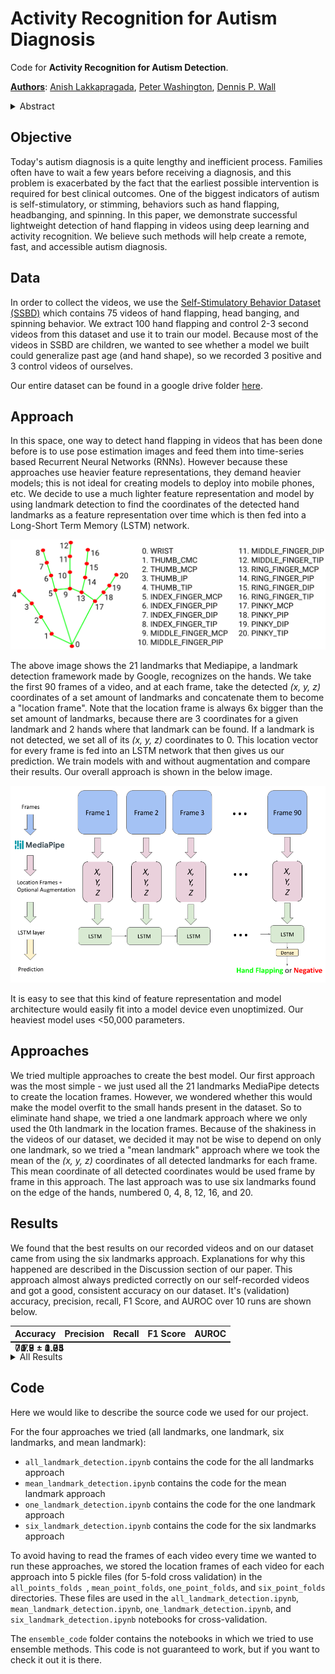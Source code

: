 # Activity Recognition for Autism Diagnosis


<p>Code for <strong>Activity Recognition for Autism Detection</strong>.</p>
<p><strong><a href="mailto:anish.lakkapragada@gmail.com,peter100@stanford.edu,dpwall@stanford.edu">Authors</a></strong>: <a href="mailto:anish.lakkapragada@gmail.com">Anish Lakkapragada</a>, <a href="mailto:peter100@stanford.edu">Peter Washington</a>, <a href="mailto:dpwall@stanford.edu">Dennis P. Wall</a></p>
<details>
   <summary>Abstract</summary>
   insert final abstract here 
</details>
<h2 id="objective">Objective</h2>
<p>Today&#39;s autism diagnosis is a quite lengthy and inefficient process. Families often have to wait a few years before receiving a diagnosis, and this problem is exacerbated by the fact that the earliest possible intervention is required for best clinical outcomes. One of the biggest indicators of autism is self-stimulatory, or stimming, behaviors such as hand flapping, headbanging, and spinning. In this paper, we demonstrate successful lightweight detection of hand flapping in videos using deep learning and activity recognition. We believe such methods will help create a remote, fast, and accessible autism diagnosis. </p>
<h2 id="data">Data</h2>
<p>In order to collect the videos, we use the <a href="https://rolandgoecke.net/research/datasets/ssbd/">Self-Stimulatory Behavior Dataset (SSBD)</a> which contains 75 videos of hand flapping, head banging, and spinning behavior. We extract 100 hand flapping and control 2-3 second videos from this dataset and use it 
   to train our model. Because most of the videos in SSBD are children, we wanted to see whether a model we built could generalize past age (and hand shape), so we recorded 3 positive and 3 control videos of ourselves. 
</p>
<p>Our entire dataset can be found in a google drive folder <a href="https://tinyurl.com/47fya6">here</a>.</p>
<h2 id="approach">Approach</h2>
<p>In this space, one way to detect hand flapping in videos that has been done before is to use pose estimation images and feed them into time-series based 
   Recurrent Neural Networks (RNNs). However because these approaches use heavier feature representations, they demand heavier models; this is not ideal for creating models to deploy into mobile phones, etc. We decide to use a much lighter feature representation and model by using landmark detection to find the
   coordinates of the detected hand landmarks as a feature representation over time which is then fed into a Long-Short Term Memory (LSTM) network. 
</p>
<p><img src = "docs/mediapipe_landmarks.png"></p>
<p>The above image shows the 21 landmarks that Mediapipe, a landmark detection framework made by Google, recognizes on the hands. We take the first 90 frames of a video, and at each frame,  take the detected <em> (x, y, z) </em> coordinates of a set amount of landmarks and concatenate them to become a &quot;location frame&quot;. Note that the location frame is always 6x bigger than the set amount of landmarks, because there are 3 coordinates for a given landmark and 2 hands where that landmark can be found. If a landmark is not detected, we set all of its <em> (x, y, z) </em> coordinates to 0. This location vector for every frame is fed into an LSTM network that then gives us our prediction. We train models with and without augmentation and compare their results. Our overall approach is shown in the below image. </p>
<p><img src = "docs/Approach.png"></p>
<p>It is easy to see that this kind of feature representation and model architecture would easily fit into a model device even unoptimized. Our heaviest model uses &lt;50,000 parameters. </p>
<h2 id="approaches">Approaches</h2>
<p>We tried multiple approaches to create the best model. Our first approach was the most simple - we just used all the 21 landmarks MediaPipe detects to create the location frames. However, we wondered whether this would make the model overfit to the small hands present in the dataset. So to eliminate hand shape, we tried a one landmark approach where we only used the 0th landmark in the location frames. Because of the shakiness in the videos of our dataset, we decided it may not be wise to depend on only one landmark, so we tried a "mean landmark" approach where we took the mean of the <em> (x, y, z) </em> coordinates of all detected landmarks for each frame. This mean coordinate of all detected coordinates would be used frame by frame in this approach. The last approach was to use six landmarks found on the edge of the hands, numbered 0, 4, 8, 12, 16, and 20. </p>
<h2 id="results">Results</h2>
<p>We found that the best results on our recorded videos and on our dataset came from using the six landmarks approach. Explanations for why this happened are described in the Discussion section of our paper. This approach almost always predicted correctly on our self-recorded videos and got a good, consistent accuracy on our dataset. It&#39;s (validation) accuracy, precision, recall, F1 Score, and AUROC over 10 runs are shown below.</p>

<table style = "table-layout:fixed">
   <thead>
      <tr>
         <th>Accuracy</th>
         <th>Precision</th>
         <th>Recall</th>
         <th>F1 Score</th>
         <th>AUROC</th>
      </tr>
   </thead>
   <tbody>
      <tr>
         <td style = "position:absolute"><div class = "hide"> 71.9 ± 1.7</div></td>
         <td style = "position:absolute"><div class = "hide"> 70.8 ± 1.85</div></td>
         <td style = "position:absolute"><div class = "hide"> 74.5 ± 4.04</div></td>
         <td style = "position:absolute"><div class = "hide"> 71.9 ± 2.25</div></td>
         <td style = "position:absolute"><div class = "hide"> 0.77 ± 0.03</div></td>
      </tr>
   </tbody>
</table>
<details>
   <summary> All Results </summary>
   <p> If you are interested, we show the results of all the approaches we tried (trained without augmentation) below. </p>
   <table>
      <thead>
         <tr>
            <th>Approach</th>
            <th>Classification Accuracy</th>
            <th>Precision</th>
            <th>Recall</th>
            <th>F1 Score</th>
            <th>AUROC</th>
            <th>Video Performance</th>
         </tr>
      </thead>
      <tbody>
         <tr>
            <td style = "position:absolute"><div class = "hide"> All Landmarks</div></td>
            <td style = "position:absolute"><div class = "hide"> 72.4 ± 0.8</div></td>
            <td style = "position:absolute"><div class = "hide"> 69.68 ± 0.99</div></td>
            <td style = "position:absolute"><div class = "hide"> 82.92 ± 0.94</div></td>
            <td style = "position:absolute"><div class = "hide"> 75.15 ± 0.57</div></td>
            <td style = "position:absolute"><div class = "hide"> 0.75 ± 0.02</div></td>
            <td style = "position:absolute"><div class = "hide"> 🤮</div></td>
         </tr>
         <tr>
            <td style = "position:absolute"><div class = "hide">   Mean Landmark  </div></td>
            <td style = "position:absolute"><div class = "hide"> 69.8 ± 4.04</div></td>
            <td style = "position:absolute"><div class = "hide"> 69.18 ± 5.05</div></td>
            <td style = "position:absolute"><div class = "hide"> 69.78 ± 6.56</div></td>
            <td style = "position:absolute"><div class = "hide"> 67.86 ± 3.52</div></td>
            <td style = "position:absolute"><div class = "hide"> 0.75 ± 0.02</div></td>
            <td style = "position:absolute"><div class = "hide"> 😐</div></td>
         </tr>
         <tr>
            <span>
            <td style = "position:absolute"><div class = "hide">   One Landmark  </div></td>
            <td style = "position:absolute"><div class = "hide"> 73.9 ± 2.77</div></td>
            <td style = "position:absolute"><div class = "hide"> 75.29 ± 1.72</div></td>
            <td style = "position:absolute"><div class = "hide"> 73.1 ± 5.09</div></td>
            <td style = "position:absolute"><div class = "hide"> 72.6 ± 2.30</div></td>
            <td style = "position:absolute"><div class = "hide"> 0.77 ± 0.02</div></td>
            <td style = "position:absolute"><div class = "hide"> 👍</div></td>
            </span>
         </tr>
         <tr>
            <td style = "position:absolute"><div class = "hide">   Six Landmark  </div></td>
            <td style = "position:absolute"><div class = "hide"> 71.9 ± 1.7</div></td>
            <td style = "position:absolute"><div class = "hide"> 70.8 ± 1.85</div></td>
            <td style = "position:absolute"><div class = "hide"> 74.5 ± 4.04</div></td>
            <td style = "position:absolute"><div class = "hide"> 71.9 ± 2.25</div></td>
            <td style = "position:absolute"><div class = "hide"> 0.77 ± 0.03</div></td>
            <td style = "position:absolute"><div class = "hide"> 🔥</div></td>
         </tr>
      </tbody>
   </table>
</details>
<h2 id="code">Code</h2>
<p> 

Here we would like to describe the source code we used for our project. 

For the four approaches we tried (all landmarks, one landmark, six landmarks, and mean landmark):
- <code>all_landmark_detection.ipynb</code> contains the code for the all landmarks approach  
- <code>mean_landmark_detection.ipynb</code> contains the code for the mean landmark approach 
- <code>one_landmark_detection.ipynb</code> contains the code for the one landmark approach
- <code>six_landmark_detection.ipynb</code> contains the code for the six landmarks approach 

To avoid having to read the frames of each video every time we wanted to run these approaches, we stored the location frames of each video for each approach into 5 pickle files (for 5-fold cross validation) in the <code> all_points_folds </code>, 
<code>mean_point_folds</code>, <code>one_point_folds</code>, and <code>six_point_folds</code> directories. These files are used in
the <code>all_landmark_detection.ipynb</code>, <code>mean_landmark_detection.ipynb</code>, <code>one_landmark_detection.ipynb</code>, and <code>six_landmark_detection.ipynb</code> notebooks for cross-validation.

The <code>ensemble_code</code> folder contains the notebooks in which we tried to use ensemble methods. This code is not guaranteed to work, but if you want to check it out it is there. 

</p>